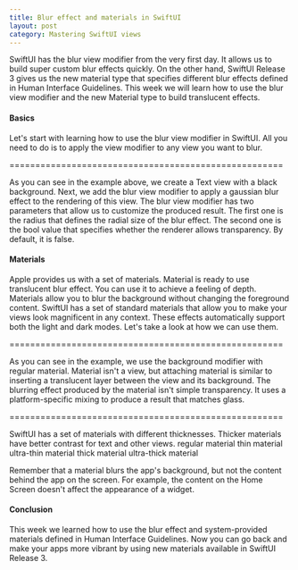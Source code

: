 ```yaml
---
title: Blur effect and materials in SwiftUI
layout: post
category: Mastering SwiftUI views
---
```


SwiftUI has the blur view modifier from the very first day. It allows us to build super custom blur effects quickly. On the other hand, SwiftUI Release 3 gives us the new material type that specifies different blur effects defined in Human Interface Guidelines. This week we will learn how to use the blur view modifier and the new Material type to build translucent effects.

#### Basics
Let's start with learning how to use the blur view modifier in SwiftUI. All you need to do is to apply the view modifier to any view you want to blur.

=====================================================

As you can see in the example above, we create a Text view with a black background. Next, we add the blur view modifier to apply a gaussian blur effect to the rendering of this view. The blur view modifier has two parameters that allow us to customize the produced result. The first one is the radius that defines the radial size of the blur effect. The second one is the bool value that specifies whether the renderer allows transparency. By default, it is false.

#### Materials
Apple provides us with a set of materials. Material is ready to use translucent blur effect. You can use it to achieve a feeling of depth. Materials allow you to blur the background without changing the foreground content. SwiftUI has a set of standard materials that allow you to make your views look magnificent in any context. These effects automatically support both the light and dark modes. Let's take a look at how we can use them.

=====================================================

As you can see in the example, we use the background modifier with regular material. Material isn't a view, but attaching material is similar to inserting a translucent layer between the view and its background. The blurring effect produced by the material isn't simple transparency. It uses a platform-specific mixing to produce a result that matches glass.

=====================================================

SwiftUI has a set of materials with different thicknesses. Thicker materials have better contrast for text and other views.
regular material
thin material
ultra-thin material
thick material
ultra-thick material

Remember that a material blurs the app's background, but not the content behind the app on the screen. For example, the content on the Home Screen doesn't affect the appearance of a widget.

#### Conclusion
This week we learned how to use the blur effect and system-provided materials defined in Human Interface Guidelines. Now you can go back and make your apps more vibrant by using new materials available in SwiftUI Release 3.

